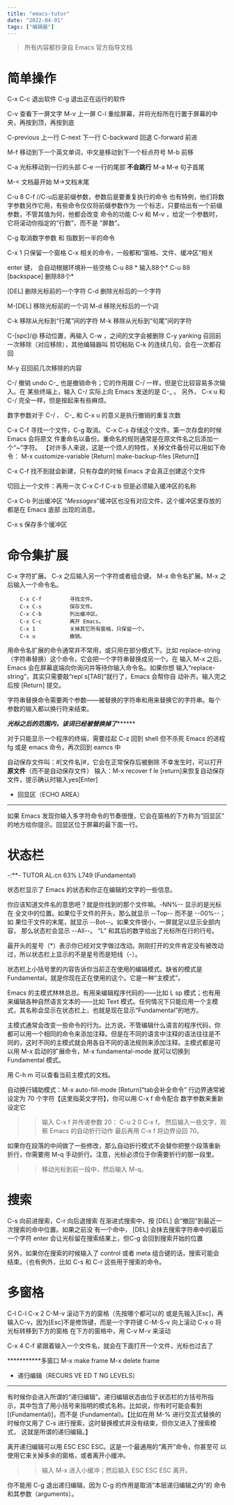 ```yaml
---
title: "emacs-tutor"
date: "2022-04-01"
tags: ["编辑器"]
---
```


> 所有内容都抄录自 Emacs 官方指导文档

# 简单操作

C-x C-c 退出软件
C-g 退出正在运行的软件

C-v 查看下一屏文字
M-v 上一屏
C-l 重绘屏幕，并将光标所在行置于屏幕的中央，再按到顶，再按到底

C-previous 上一行
C-next 下一行
C-backward 回退
C-forward 前进

M-f 移动到下一个英文单词，中文是移动到下一个标点符号
M-b 前移

C-a 光标移动到一行的头部
C-e 一行的尾部  **不会跳行**
M-a M-e 句子首尾

M-< 文档最开始
M->文档末尾

C-u 8 C-f    //C-u后是前缀参数，参数后是要重复执行的命令
也有特例，他们将数字参数另作它用，有些命令仅仅将前缀参数作为
一个标志，只要给出有一个前缀参数，不管其值为何，他都会改变
命令的功能
C-v 和 M-v ，给定一个参数时，它将滚动你指定的“行数”，而不是
“屏数”。

C-g 取消数字参数 和 指数到一半的命令

C-x 1 只保留一个窗格
C-x 相关的命令，一般都和“窗格、文件、缓冲区”相关

enter 键， 会自动根据环境补一些空格
C-u 88 * 输入88个*  C-u 88 [backspace] 删除88个*

[DEL]        删除光标前的一个字符
   C-d          删除光标后的一个字符

M-[DEL]      移除光标前的一个词
M-d          移除光标后的一个词

C-k          移除从光标到“行尾”间的字符
M-k          移除从光标到“句尾”间的字符

C-[spc]/@ 移动位置，再输入 C-w ，之间的文字会被删除
C-y yanking 召回前一次移除（对应移除），其他编辑器叫 剪切粘贴
C-k 的连续几句，会在一次都召回

M-y 召回前几次移除的内容

C-/ 撤销 undo
C-_ 也是撤销命令；它的作用跟 C-/ 一样，但是它比较容易多次输入。在
某些终端上，输入 C-/ 实际上向 Emacs 发送的是 C-_ 。
另外， C-x u 和 C-/ 完全一样，但是按起来有些麻烦。

数字参数对于 C-/ 、 C-_ 和 C-x u 的意义是执行撤销的重复次数

C-x C-f 寻找一个文件，C-g 取消。
C-x C-s 存储这个文件。第一次存盘的时候 Emacs 会将原文
件重命名以备份。重命名的规则通常是在原文件名之后添加一个“~”字符。
【对许多人来说，这是一个烦人的特性，关掉文件备份可以用如下命令：
  M-x customize-variable [Return] make-backup-files [Return]】

C-x C-f 找不到就会新建，只有存盘的时候 Emacs 才会真正创建这个文件

切回上一个文件：再用一次 C-x C-f
	           C-x b 但是必须输入缓冲区的名称

C-x C-b 列出缓冲区
“*Messages*”缓冲区也没有对应文件，这个缓冲区里存放的都是在 Emacs 底部
出现的消息。

C-x s 保存多个缓冲区


# 命令集扩展

 C-x     字符扩展。  C-x 之后输入另一个字符或者组合键。
 M-x     命令名扩展。M-x 之后输入一个命令名。

        C-x C-f         寻找文件。
        C-x C-s         保存文件。
        C-x C-b         列出缓冲区。
        C-x C-c         离开 Emacs。
        C-x 1           关掉其它所有窗格，只保留一个。
        C-x u           撤销。

用命令名扩展的命令通常并不常用，或只用在部分模式下。比如
replace-string（字符串替换）这个命令，它会把一个字符串替换成另一个。在
输入 M-x 之后，Emacs 会在屏幕底端向你询问并等待你输入命令名。如果你想
输入“replace-string”，其实只需要敲“repl s[TAB]”就行了，Emacs 会帮你自
动补齐。输入完之后按 [Return] 提交。

字符串替换命令需要两个参数――被替换的字符串和用来替换它的字符串。每个
参数的输入都以换行符来结束。

***********光标之后的范围内，该词已经被替换掉了*****************

对于只能显示一个程序的终端，需要挂起
C-z 回到 shell 但不杀死 Emacs 的进程
fg 或是 emacs 命令，再次回到 eamcs 中

自动保存文件叫：#[文件名]#，它会在正常保存后被删除
不幸发生时，可以打开**原文件**（而不是自动保存文件）
输入：M-x recover f le [return]来恢复自动保存文件，提示确认时输入yes[Enter]

* 回显区（ECHO AREA）
---------------------

如果 Emacs 发现你输入多字符命令的节奏很慢，它会在窗格的下方称为“回显区”
的地方给你提示。回显区位于屏幕的最下面一行。


# 状态栏
 -:**- TUTOR AL.cn 63% L749 (Fundamental)

状态栏显示了 Emacs 的状态和你正在编辑的文字的一些信息。

你应该知道文件名的意思吧？就是你找到的那个文件嘛。-NN%-- 显示的是光标在
全文中的位置。如果位于文件的开头，那么就显示 --Top-- 而不是 --00%--；如
果位于文件的末尾，就显示 --Bot--。如果文件很小，一屏就足以显示全部内容，
那么状态栏会显示 --All--。
“L” 和其后的数字给出了光标所在行的行号。

最开头的星号（*）表示你已经对文字做过改动。刚刚打开的文件肯定没有被改动
过，所以状态栏上显示的不是星号而是短线（-）。

状态栏上小括号里的内容告诉你当前正在使用的编辑模式。缺省的模式是
Fundamental，就是你现在正在使用的这个。它是一种“主模式”。

Emacs 的主模式林林总总。有用来编辑程序代码的――比如 L sp 模式；也有用
来编辑各种自然语言文本的――比如 Text 模式。任何情况下只能应用一个主模
式，其名称会显示在状态栏上，也就是现在显示“Fundamental”的地方。

主模式通常会改变一些命令的行为。比方说，不管编辑什么语言的程序代码，你
都可以用一个相同的命令来添加注释。但是在不同的语言中注释的语法往往是不
同的，这时不同的主模式就会用各自不同的语法规则来添加注释。主模式都是可
以用 M-x 启动的扩展命令，M-x fundamental-mode 就可以切换到 Fundamental
模式。


用 C-h m 可以查看当前主模式的文档。

自动换行辅助模式：M-x auto-fill-mode [Return]“tab会补全命令”
行边界通常被设定为 70 个字符【这里指英文字符】，你可以用 C-x f 命令配合
数字参数来重新设定它

>> 输入 C-x f 并传递参数 20： C-u 2 0 C-x f。
>>  然后输入一些文字，观察 Emacs 的自动折行动作
>>  最后再用 C-x f 将边界设回 70。

如果你在段落的中间做了一些修改，那么自动折行模式不会替你把整个段落重新
折行，你需要用 M-q 手动折行。注意，光标必须位于你需要折行的那一段里。

>> 移动光标到前一段中，然后输入 M-q。


# 搜索

C-s 向前进搜索，C-r 向后退搜索
在渐进式搜索中，按 [DEL] 会“撤回”到最近一次搜索的命中位置。如果之前没
有一个命中， [DEL] 会抹去搜索字符串中的最后一个字符
enter 会让光标留在搜索结果上，但C-g 会回到搜索开始的位置

另外，如果你在搜索的时候输入了 control 或者 meta 组合键的话，搜索可能会
结束。（也有例外，比如 C-s 和 C-r 这些用于搜索的命令。

# 多窗格

C-l C-l C-x 2
C-M-v 滚动下方的窗格（先按哪个都可以的
或是先输入[Esc]，再输入C-v，因为[Esc]不是修饰键，而是一个字符键
C-M-S-v 向上滚动
C-x o 将光标转移到下方的窗格
	在下方的窗格中，用 C-v M-v 来滚动

C-x 4 C-f 紧跟着输入一个文件名，就会在下面打开一个文件，光标也过去了

***********多窗口
M-x make frame
M-x delete frame


* 递归编辑（RECURS VE ED T NG LEVELS）
--------------------------------------

有时候你会进入所谓的“递归编辑”。递归编辑状态由位于状态栏的方括号所指
示，其中包含了用小括号来指明的模式名称。比如说，你有时可能会看到
[(Fundamental)]，而不是 (Fundamental)。【比如在用 M-% 进行交互式替换的
时候你又用了 C-s 进行搜索，这时替换模式并没有结束，但你又进入了搜索模式，
这就是所谓的递归编辑。】

离开递归编辑可以用 ESC ESC ESC。这是一个最通用的“离开”命令，你甚至可
以使用它来关掉多余的窗格，或者离开小缓冲。

>> 输入 M-x 进入小缓冲；然后输入 ESC ESC ESC 离开。

你不能用 C-g 退出递归编辑，因为 C-g 的作用是取消“本层递归编辑之内”的
命令和其参数（arguments）。
